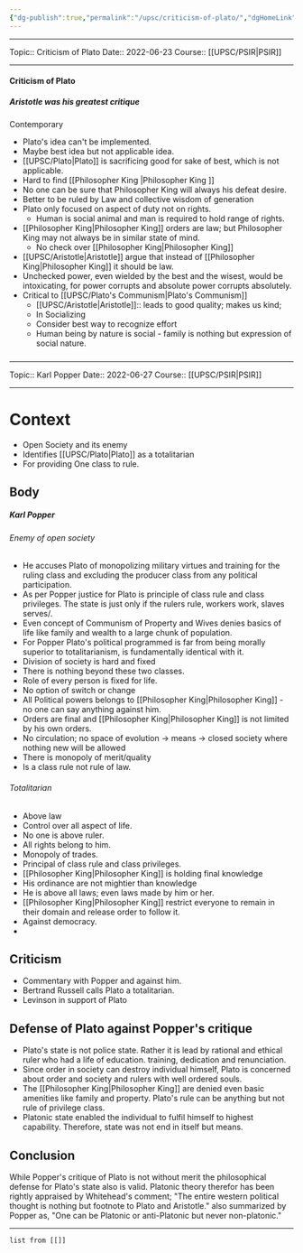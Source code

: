 ```yaml
---
{"dg-publish":true,"permalink":"/upsc/criticism-of-plato/","dgHomeLink":true,"dgPassFrontmatter":false}
---
```


----
Topic:: Criticism of Plato
Date:: 2022-06-23
Course:: [[UPSC/PSIR|PSIR]] 

----
#### Criticism of Plato
##### Aristotle was his greatest critique

Contemporary 
- Plato's idea can't be implemented. 
- Maybe best idea but not applicable idea. 
- [[UPSC/Plato|Plato]] is sacrificing good for sake of best, which is not applicable. 
- Hard to find [[Philosopher King |Philosopher King ]] 
- No one can be sure that Philosopher King will always his defeat desire. 
- Better to be ruled by Law and collective wisdom of generation
- Plato only focused on aspect of duty not on rights. 
	- Human is social animal and man is required to hold range of rights. 
- [[Philosopher King|Philosopher King]] orders are law; but Philosopher King may not always be in similar state of mind. 
	- No check over [[Philosopher King|Philosopher King]] 
- [[UPSC/Aristotle|Aristotle]] argue that instead of [[Philosopher King|Philosopher King]] it should be law. 
- Unchecked power, even wielded by the best and the wisest, would be intoxicating, for power corrupts and absolute power corrupts absolutely.  
- Critical to [[UPSC/Plato's Communism|Plato's Communism]]
	- [[UPSC/Aristotle|Aristotle]]:: leads to good quality; makes us kind;
	- In Socializing 
	- Consider best way to recognize effort
	- Human being by nature is social - family is nothing but expression of social nature. 

##### 
<div class="transclusion internal-embed is-loaded"><div class="markdown-embed">

<div class="markdown-embed-title">



</div>


----
Topic:: Karl Popper
Date:: 2022-06-27
Course:: [[UPSC/PSIR|PSIR]] 

----

# Context 
- Open Society and its enemy
- Identifies [[UPSC/Plato|Plato]] as a totalitarian 
- For providing One class to rule. 
 
## Body 
##### Karl Popper 
###### Enemy of open society 
- He accuses Plato of monopolizing military virtues and training for the ruling class and excluding the producer class from any political participation. 
- As per Popper justice for Plato is principle of class rule and class privileges. The state is just only if the rulers rule, workers work, slaves serves/.
- Even concept of Communism of Property and Wives denies basics of life like family and wealth to a large chunk of population. 
- For Popper Plato's political programmed is far from being morally superior to totalitarianism, is fundamentally identical with it. 
- Division of society is hard and fixed
- There is nothing beyond these two classes. 
- Role of every person is fixed for life. 
- No option of switch or change
- All Political powers belongs to [[Philosopher King|Philosopher King]] - no one can say anything against him. 
- Orders are final and [[Philosopher King|Philosopher King]] is not limited by his own orders. 
- No circulation; no space of evolution -> means -> closed society where nothing new will be allowed 
- There is monopoly of merit/quality
- Is a class rule not rule of law. 

###### Totalitarian 
- Above law
- Control over all aspect of life. 
- No one is above ruler. 
- All rights belong to him. 
- Monopoly of trades.
- Principal of class rule and class privileges.
- [[Philosopher King|Philosopher King]] is holding final knowledge 
- His ordinance are not mightier than knowledge 
- He is above all laws; even laws made by him or her. 
- [[Philosopher King|Philosopher King]] restrict everyone to remain in their domain and release order to follow it. 
- Against democracy. 
- 


## Criticism 
- Commentary with Popper and against him. 
- Bertrand Russell calls Plato a totalitarian.
- Levinson in support of Plato 

## Defense of Plato against Popper's critique
- Plato's state is not police state. Rather it is lead by rational and ethical ruler who had a life of education. training, dedication and renunciation.
- Since order in society can  destroy individual himself, Plato is concerned about order and society and rulers with well ordered souls. 
- The [[Philosopher King|Philosopher King]] are denied even basic amenities like family and property. Plato's rule can be anything but not rule of privilege class. 
- Platonic state enabled the individual to fulfil himself to highest capability. Therefore, state was not end in itself but means. 

## Conclusion 
While Popper's critique of Plato is not without merit the philosophical defense for Plato's state also is valid. Platonic theory therefor has been rightly appraised by Whitehead's comment; "The entire western political thought is nothing but footnote to Plato and Aristotle." also summarized by Popper as, "One can be Platonic or anti-Platonic but never non-platonic." 


</div></div>

---
```dataview 
list from [[]]
```

